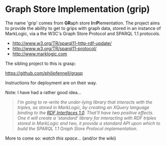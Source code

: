 # Graph Store Implementation (grip)

The name 'grip' comes from **GR**aph store **I**m**P**lementation. The project aims to 
provide the ability to get to grips with graph data, stored in an instance of 
MarkLogic, via a the W3C's Graph Store Protocol and SPARQL 1.1 protocols.

* http://www.w3.org/TR/sparql11-http-rdf-update/
* http://www.w3.org/TR/sparql11-protocol/
* http://www.marklogic.com

The sibling project to this is grasp:

https://github.com/philipfennell/grasp

Instructions for deployment are on their way.

Note: I have had a rather good idea...

> _I'm going to re-write the under-lying library that interacts with the triples, as stored in MarkLogic, by creating an XQuery language binding to the [RDF Interfaces 1.0](http://www.w3.org/TR/rdf-interfaces/). That'll have two positive effects. One it will create a 'standard' library for interacting with RDF triples stored in MarkLogic and two, it provide a standard API upon which to build the SPARQL 1.1 Graph Store Protocol implementation._

More to come so: _watch this space..._ (and/or the wiki)